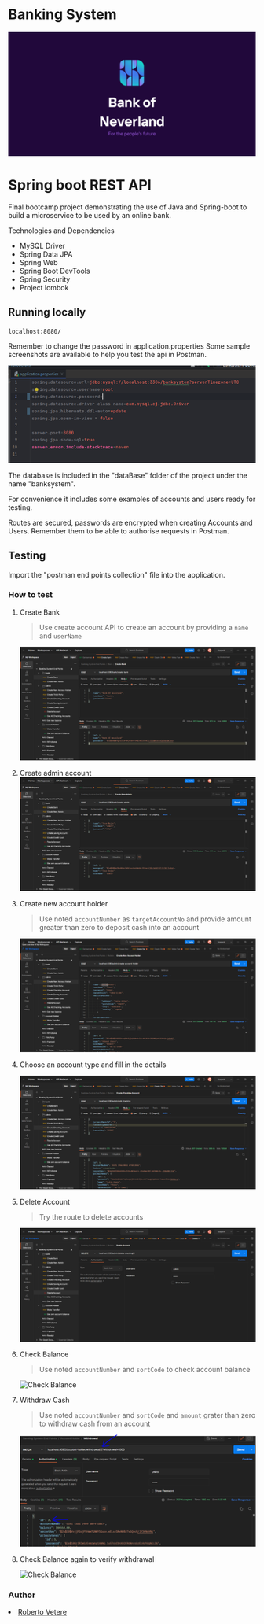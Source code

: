 # Banking System 
![cover](https://github.com/RobertoVetere/banking-system-V2/blob/main/screenshots/bankofneverland.png)


# Spring boot REST API
Final bootcamp project demonstrating the use of Java and Spring-boot to build a microservice to be used by an online bank.

Technologies and Dependencies

- MySQL Driver
- Spring Data JPA
- Spring Web
- Spring Boot DevTools
- Spring Security
- Project lombok

## Running locally 
```
localhost:8080/
```
Remember to change the password in application.properties
Some sample screenshots are available to help you test the api in Postman.

![Create Account](screenshots/properties.PNG)

The database is included in the "dataBase" folder of the project under the name "banksystem".

For convenience it includes some examples of accounts and users ready for testing.

Routes are secured, passwords are encrypted when creating Accounts and Users. Remember them to be able to authorise requests in Postman.

## Testing
Import the "postman end points collection" file into the application.

### How to test
1. Create Bank
   > Use create account API to create an account by providing a `name` and `userName`
   >
   ![Create Account](screenshots/CreateBank.PNG)

2. Create admin account
   ![Create Account](screenshots/CreateNewAdmin.PNG)

2. Create new account holder
   >Use noted `accountNumber` as `targetAccountNo` and provide amount greater than zero to deposit cash into an account

   ![createAccountHolder](screenshots/CreateNewAccountHolder.PNG)

3. Choose an account type and fill in the details

   ![newAccount](screenshots/CreateNewAccount.PNG)

4. Delete Account
   >Try the route to delete accounts

   ![Check Balance](screenshots/DeleteAccount.PNG)

5. Check Balance
   >Use noted `accountNumber` and `sortCode` to check account balance

   ![Check Balance](screenshots/check_balance.png)

4. Withdraw Cash
   >Use noted `accountNumber` and `sortCode` and `amount` grater than zero to withdraw cash from an account

   ![Withdraw cash](screenshots/withdraw.png)

5. Check Balance again to verify withdrawal

   ![Check Balance](screenshots/check_balance_2.png)



### Author
<li><a href="https://github.com/RobertoVetere">Roberto Vetere</a></li>
